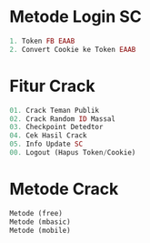 # Metode Login SC
````php
1. Token FB EAAB
2. Convert Cookie ke Token EAAB
````
# Fitur Crack
````php
01. Crack Teman Publik
02. Crack Random ID Massal
03. Checkpoint Detedtor
04. Cek Hasil Crack
05. Info Update SC
00. Logout (Hapus Token/Cookie)
````
# Metode Crack
````php
Metode (free)
Metode (mbasic)
Metode (mobile)
````